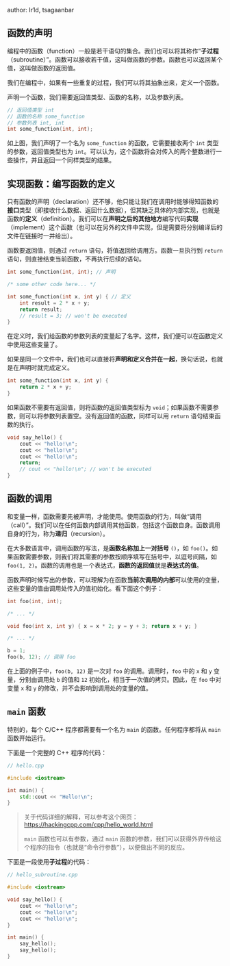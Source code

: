 author: Ir1d, tsagaanbar


## 函数的声明

编程中的函数（function）一般是若干语句的集合。我们也可以将其称作“**子过程**（subroutine）”。函数可以接收若干值，这叫做函数的参数。函数也可以返回某个值，这叫做函数的返回值。

我们在编程中，如果有一些重复的过程，我们可以将其抽象出来，定义一个函数。

声明一个函数，我们需要返回值类型、函数的名称，以及参数列表。

```c
// 返回值类型 int
// 函数的名称 some_function
// 参数列表 int, int
int some_function(int, int);
```

如上图，我们声明了一个名为 `some_function` 的函数，它需要接收两个 `int` 类型的参数，返回值类型也为 `int`。可以认为，这个函数将会对传入的两个整数进行一些操作，并且返回一个同样类型的结果。

## 实现函数：编写函数的定义

只有函数的声明（declaration）还不够，他只能让我们在调用时能够得知函数的**接口**类型（即接收什么数据、返回什么数据），但其缺乏具体的内部实现，也就是函数的**定义**（definition）。我们可以在**声明之后的其他地方**编写代码**实现**（implement）这个函数（也可以在另外的文件中实现，但是需要将分别编译后的文件在链接时一并给出）。

函数要返回值，则通过 `return` 语句，将值返回给调用方。函数一旦执行到 `return` 语句，则直接结束当前函数，不再执行后续的语句。

```cpp
int some_function(int, int); // 声明

/* some other code here... */

int some_function(int x, int y) { // 定义
    int result = 2 * x + y;
    return result;
    // result = 3; // won't be executed
}
```

在定义时，我们给函数的参数列表的变量起了名字。这样，我们便可以在函数定义中使用这些变量了。


如果是同一个文件中，我们也可以直接将**声明和定义合并在一起**，换句话说，也就是在声明时就完成定义。

```cpp
int some_function(int x, int y) {
    return 2 * x + y;
}
```

如果函数不需要有返回值，则将函数的返回值类型标为 `void`；如果函数不需要参数，则可以将参数列表置空。没有返回值的函数，同样可以用 `return` 语句结束函数的执行。

```cpp
void say_hello() {
    cout << "hello!\n";
    cout << "hello!\n";
    cout << "hello!\n";
    return; 
    // cout << "hello!\n"; // won't be executed
}
```

## 函数的调用

和变量一样，函数需要先被声明，才能使用。使用函数的行为，叫做“调用（call）”。我们可以在任何函数内部调用其他函数，包括这个函数自身。函数调用自身的行为，称为**递归**（recursion）。

在大多数语言中，调用函数的写法，是**函数名称加上一对括号** `()`，如 `foo()`。如果函数需要参数，则我们将其需要的参数按顺序填写在括号中，以逗号间隔，如 `foo(1, 2)`。函数的调用也是一个表达式，**函数的返回值**就是**表达式的值**。

函数声明时候写出的参数，可以理解为在函数**当前次调用的内部**可以使用的变量，这些变量的值由调用处传入的值初始化。看下面这个例子：

```cpp
int foo(int, int); 

/* ... */

void foo(int x, int y) { x = x * 2; y = y + 3; return x + y; }

/* ... */

b = 1;
foo(b, 12); // 调用 foo
```

在上面的例子中，`foo(b, 12)` 是一次对 `foo` 的调用。调用时，`foo` 中的 `x` 和 `y` 变量，分别由调用处 `b` 的值和 `12` 初始化，相当于一次值的拷贝。因此，在 `foo` 中对变量 `x` 和 `y` 的修改，并不会影响到调用处的变量的值。

## `main` 函数

特别的，每个 C/C++ 程序都需要有一个名为 `main` 的函数。任何程序都将从 `main` 函数开始运行。

下面是一个完整的 C++ 程序的代码：

```cpp
// hello.cpp

#include <iostream>

int main() {
    std::cout << "Hello!\n";
}
```

> 关于代码详细的解释，可以参考这个网页：https://hackingcpp.com/cpp/hello_world.html
>
> `main` 函数也可以有参数，通过 `main` 函数的参数，我们可以获得外界传给这个程序的指令（也就是“命令行参数”），以便做出不同的反应。

下面是一段使用**子过程**的代码：

```cpp
// hello_subroutine.cpp

#include <iostream>

void say_hello() {
    cout << "hello!\n";
    cout << "hello!\n";
    cout << "hello!\n";
}

int main() {
    say_hello();
    say_hello();
}
```
